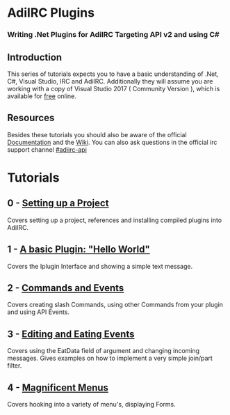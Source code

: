 # AdiIRC Plugins
### Writing .Net Plugins for AdiIRC Targeting API v2 and using C#


## Introduction 

This series of tutorials expects you to have a basic understanding of .Net, C#, Visual Studio, IRC and AdiIRC. Additionally they will assume you are working with a copy of Visual Studio 2017 ( Community Version ), which is available for [free](https://www.visualstudio.com/thank-you-downloading-visual-studio/?sku=Community&rel=15) online. 

## Resources

Besides these tutorials you should also be aware of the official [Documentation](https://adiirc.github.io/apiv2/generated) and the [Wiki](https://dev.adiirc.com/projects/adiirc/wiki). You can also ask questions in the official irc support channel [#adiirc-api](irc://chat.freenode.net/#AdiIRC-api)

# Tutorials

## 0 - [Setting up a Project](chapter0/README.md)

Covers setting up a project, references and installing compiled plugins into AdiIRC.

## 1 - [A basic Plugin: "Hello World"](chapter1/README.md)

Covers the Iplugin Interface and showing a simple text message. 

## 2 - [Commands and Events](chapter2/README.md)

Covers creating slash Commands, using other Commands from your plugin and using API Events.

## 3 - [Editing and Eating Events](chapter3/README.md)

Covers using the EatData field of argument and changing incoming messages. Gives examples on how to implement a very simple join/part filter.

## 4 - [Magnificent Menus](chapter4/README.md)

Covers hooking into a variety of menu's, displaying Forms. 